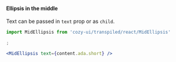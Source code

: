 #### Ellipsis in the middle

Text can be passed in `text` prop or as `child`.

```jsx
import MidEllipsis from 'cozy-ui/transpiled/react/MidEllipsis'

;

<MidEllipsis text={content.ada.short} />
```
